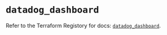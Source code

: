 # `datadog_dashboard`

Refer to the Terraform Registory for docs: [`datadog_dashboard`](https://registry.terraform.io/providers/datadog/datadog/3.32.0/docs/resources/dashboard).
